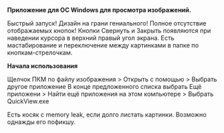 **Приложение для ОС Windows для просмотра изображений.**

Быстрый запуск! Дизайн на грани гениального! Полное отсутствие отображаемых кнопок! Кнопки Свернуть и Закрыть появляются при наведении курсора в верхний правый угол экрана.
Есть мастабирование и переключение между картинками в папке по кнопкам-стрелочкам.

**Начала использования**

Щелчок ПКМ по файлу изображения > Открыть с помощью > Выбрать другое приложение 
В конце предложенного списка выбрать Ещё приложени > Найти ещё приложения на этом компьютере > Выбрать QuickView.exe


Есть косяк с memory leak, если долго листать картинки. Возможно однажды его пофикшу.
